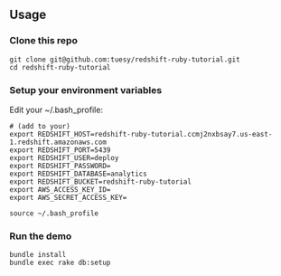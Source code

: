 ## Usage

### Clone this repo
```
git clone git@github.com:tuesy/redshift-ruby-tutorial.git
cd redshift-ruby-tutorial
```
### Setup your environment variables
Edit your ~/.bash_profile:
```
# (add to your)
export REDSHIFT_HOST=redshift-ruby-tutorial.ccmj2nxbsay7.us-east-1.redshift.amazonaws.com
export REDSHIFT_PORT=5439
export REDSHIFT_USER=deploy
export REDSHIFT_PASSWORD=
export REDSHIFT_DATABASE=analytics
export REDSHIFT_BUCKET=redshift-ruby-tutorial
export AWS_ACCESS_KEY_ID=
export AWS_SECRET_ACCESS_KEY=
```
```source ~/.bash_profile```
### Run the demo
```
bundle install
bundle exec rake db:setup
```
